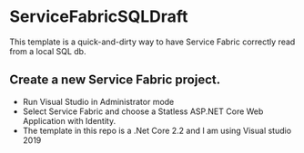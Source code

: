# ServiceFabricSQLDraft
This template is a quick-and-dirty way to have Service Fabric correctly read from a local SQL db.

Create a new Service Fabric project.
-------------------------------------

* Run Visual Studio in Administrator mode
* Select Service Fabric and choose a Statless ASP.NET Core Web Application with Identity.
* The template in this repo is a .Net Core 2.2 and I am using Visual studio 2019